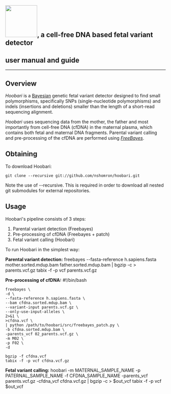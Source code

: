 <h2> <img src="https://github.com/nshomron/hoobari/raw/master/misc/hoobari_logo.png" width=100/>, a cell-free DNA based fetal variant detector </h2>

## user manual and guide

--------

## Overview

*Hoobari* is a [Bayesian](http://en.wikipedia.org/wiki/Bayesian_inference) genetic fetal variant detector designed to find small polymorphisms, specifically SNPs (single-nucleotide polymorphisms) and indels (insertions and deletions) smaller than the length of a short-read sequencing alignment.

*Hoobari* uses sequencing data from the mother, the father and most importantly from cell-free DNA (cfDNA) in the maternal plasma, which contains both fetal and maternal DNA fragments. Parental variant calling and pre-processing of the cfDNA are performed using [*FreeBayes*](https://github.com/ekg/freebayes).

## Obtaining

To download Hoobari:

    git clone --recursive git://github.com/nshomron/hoobari.git

Note the use of --recursive. This is required in order to download all nested git submodules for external repositories.

## Usage

Hoobari's pipeline consists of 3 steps:
1. Parental variant detection (Freebayes)
2. Pre-processing of cfDNA (Freebayes + patch)
3. Fetal variant calling (Hoobari)

To run Hoobari in the simplest way:

**Parental variant detection:**
    freebayes --fasta-reference h.sapiens.fasta mother.sorted.mdup.bam father.sorted.mdup.bam | bgzip -c > parents.vcf.gz
    tabix -f -p vcf parents.vcf.gz

**Pre-processing of cfDNA:**
    #!/bin/bash

    freebayes \
    -d \
    --fasta-reference h.sapiens.fasta \
    --bam cfdna.sorted.mdup.bam \
    --variant-input parents.vcf.gz \
    --only-use-input-alleles \
    2>&1 \
    >cfdna.vcf \
    | python /path/to/hoobari/src/freebayes_patch.py \
    -b cfdna.sorted.mdup.bam \
    -parents_vcf 02_parents.vcf.gz \
    -m M02 \
    -p F02 \
    -d

    bgzip -f cfdna.vcf
    tabix -f -p vcf cfdna.vcf.gz

**Fetal variant calling:**
    hoobari -m MATERNAL_SAMPLE_NAME -p PATERNAL_SAMPLE_NAME -f CFDNA_SAMPLE_NAME -parents_vcf parents.vcf.gz -cfdna_vcf cfdna.vcf.gz | bgzip -c > $out_vcf
    tabix -f -p vcf $out_vcf